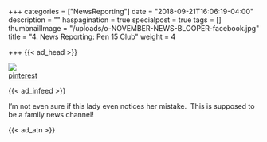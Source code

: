 +++
categories = ["NewsReporting"]
date = "2018-09-21T16:06:19-04:00"
description = ""
haspagination = true
specialpost = true
tags = []
thumbnailImage = "/uploads/o-NOVEMBER-NEWS-BLOOPER-facebook.jpg"
title = "4. News Reporting: Pen 15 Club"
weight = 4

+++
{{< ad_head >}}

![](/uploads/6662def64e6de892312d4924acc9423f-min.gif)  
[pinterest](https://www.pinterest.co.uk/pin/547891110894823840/)  

{{< ad_infeed >}}

I’m not even sure if this lady even notices her mistake.  This is supposed to be a family news channel!

{{< ad_atn >}}
